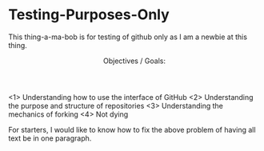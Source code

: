 Testing-Purposes-Only
=====================

This thing-a-ma-bob is for testing of github only as I am a newbie at this thing.

<header>Objectives / Goals:</header>
<nl>
<1> Understanding how to use the interface of GitHub</1>
<2> Understanding the purpose and structure of repositories</2>
<3> Understanding the mechanics of forking</3>
<4> Not dying</4>
</nl>

For starters, I would like to know how to fix the above problem of having all text be in one paragraph.

